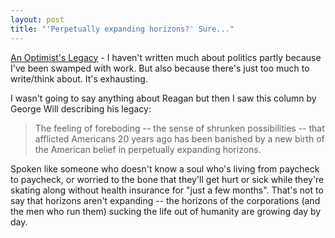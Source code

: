 ```yaml
---
layout: post
title: "'Perpetually expanding horizons?' Sure..."
---
```




<a href="http://www.washingtonpost.com/wp-dyn/articles/A19077-2004Jun5.html">An Optimist's Legacy</a> - I haven't written much about politics partly because I've been swamped with work. But also because there's just too much to write/think about. It's exhausting.

<p>I wasn't going to say anything about Reagan but then I saw this column by George Will describing his legacy:</p>

<blockquote>The feeling of foreboding -- the sense of shrunken possibilities -- that afflicted Americans 20 years ago has been banished by a new birth of the American belief in perpetually expanding horizons.</blockquote>

<p>Spoken like someone who doesn't know a soul who's living from paycheck to paycheck, or worried to the bone that they'll get hurt or sick while they're skating along without health insurance for "just a few months". That's not to say that horizons aren't expanding -- the horizons of the corporations (and the men who run them) sucking the life out of humanity are growing day by day.</p>


